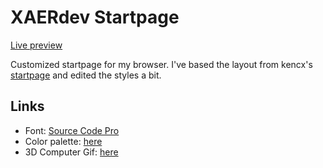 # XAERdev Startpage

[Live preview](startpage.xaer.dev)

Customized startpage for my browser.
I've based the layout from kencx's [startpage](https://github.com/kencx/startpage) and edited the styles a bit.

## Links

- Font: [Source Code Pro](https://fonts.google.com/specimen/Source+Code+Pro)
- Color palette: [here](https://coolors.co/palette/22223b-4a4e69-9a8c98-c9ada7-f2e9e4)
- 3D Computer Gif: [here](https://media.giphy.com/media/tOFKFDbeh9V7y/giphy.gif) 
